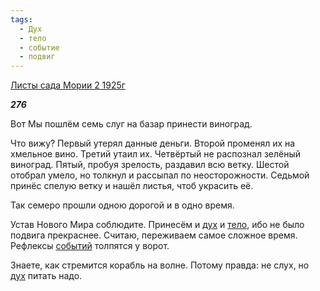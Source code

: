 ```yaml
---
tags:
  - Дух
  - тело
  - событие
  - подвиг
---
```

[Листы сада Мории 2 1925г](https://127.0.0.1:4002/agni/1925)

___276___

Вот Мы пошлём семь слуг на базар принести виноград.   

Что вижу? Первый утерял данные деньги. Второй променял их на хмельное вино. Третий утаил их. Четвёртый не распознал зелёный виноград. Пятый, пробуя зрелость, раздавил всю ветку. Шестой отобрал умело, но толкнул и рассыпал по неосторожности. Седьмой принёс спелую ветку и нашёл листья, чтоб украсить её.   

Так семеро прошли одною дорогой и в одно время.   

Устав Нового Мира соблюдите. Принесём и [дух](../../../tags/#Дух) и [тело](../../../tags/#тело), ибо не было подвига прекраснее. Считаю, переживаем самое сложное время. Рефлексы [событий](../../../tags/#событие) толпятся у ворот.   

Знаете, как стремится корабль на волне. Потому правда: не слух, но [дух](../../../tags/#Дух) питать надо.   

